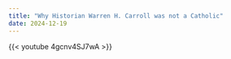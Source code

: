 ```yaml
---
title: "Why Historian Warren H. Carroll was not a Catholic"
date: 2024-12-19
---
```


{{< youtube 4gcnv4SJ7wA >}}
